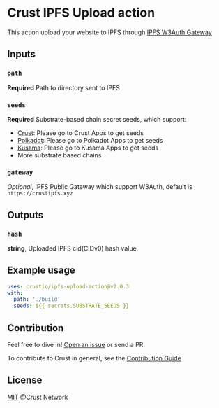 # Crust IPFS Upload action

This action upload your website to IPFS through [IPFS W3Auth Gateway](https://wiki.crust.network/docs/en/buildIPFSWeb3AuthGW)


## Inputs

### `path`

**Required** Path to directory sent to IPFS

### `seeds`

**Required** Substrate-based chain secret seeds, which support:

- [Crust](https://apps.crust.network/#/accounts): Please go to Crust Apps to get seeds
- [Polkadot](https://polkadot.js.org/apps/#/accounts): Please go to Polkadot Apps to get seeds
- [Kusama](https://polkadot.js.org/apps/?rpc=wss%3A%2F%2Fkusama-rpc.polkadot.io#/accounts): Please go to Kusama Apps to get seeds
- More substrate based chains

### `gateway`

*Optional*, IPFS Public Gateway which support W3Auth, default is `https://crustipfs.xyz`

## Outputs

### `hash`

**string**, Uploaded IPFS cid(CIDv0) hash value.

## Example usage

```yaml
uses: crustio/ipfs-upload-action@v2.0.3
with:
  path: './build'
  seeds: ${{ secrets.SUBSTRATE_SEEDS }}
```

## Contribution

Feel free to dive in! [Open an issue](https://github.com/crustio/ipfs-upload-action/issues/new) or send a PR.

To contribute to Crust in general, see the [Contribution Guide](https://github.com/crustio/crust/blob/master/docs/CONTRIBUTION.md)

## License

[MIT](https://github.com/crustio/ipfs-crust-action/blob/main/LICENSE) @Crust Network
